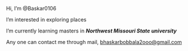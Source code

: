  Hi, I’m @Baskar0106
 
 I’m interested in exploring places
 
 I’m currently learning masters in ***Northwest Missouri State university***
 
 Any one can contact me through mail, bhaskarbobbala2ooo@gmail.com


